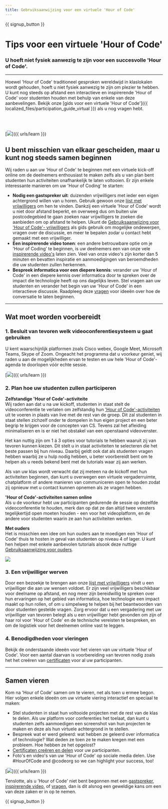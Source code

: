 ```yaml
---
title: Gebruiksaanwijzing voor een virtuele 'Hour of Code'
---
```


{{ signup_button }}

# Tips voor een virtuele 'Hour of Code'

### U hoeft niet fysiek aanwezig te zijn voor een succesvolle 'Hour of Code'.

***

Hoewel 'Hour of Code' traditioneel gesproken wereldwijd in klaslokalen wordt gehouden, hoeft u niet fysiek aanwezig te zijn om plezier te hebben.  U kunt nog steeds op afstand een interactieve en inspirerende 'Hour of Code' voor studenten houden met behulp van enkele van deze aanbevelingen.   Bekijk onze [gids voor een virtuele 'Hour of Code']({{ localized_files/participation_guide_virtual }}) als u nog vragen hebt.

<br><br>

[<img src="/images/fit-600/Marketing/pexels-andrea-piacquadio-3762940.jpg" />]({{ urls/learn }})

## U bent misschien van elkaar gescheiden, maar u kunt nog steeds samen beginnen
Wij raden u aan uw 'Hour of Code' te beginnen met een virtuele kick-off online om de deelnemers enthousiast te maken zelfs als u van plan bent studenten hun activiteiten onafhankelijk te laten voltooien. Er zijn enkele interessante manieren om uw 'Hour of Coding' te starten: 

<ul>
<li><b>Nodig een gastspreker uit</b>: duizenden vrijwilligers met ieder een eigen achtergrond willen van u horen. Gebruik gewoon onze <a href="https://code.org/volunteer/local">lijst met vrijwilligers</a> om hen te vinden. Dankzij een virtuele 'Hour of Code' wordt u niet door afstand beperkt, en overweeg dus om buiten uiw postcodegebied te gaan zoeken naar vrijwilligers te zoeken die aanbieden om op afstand te helpen.   Ukunt de <a href="http://hourofcode.com/us/how-to/volunteers">Gebruiksaanwijzing voor 'Hour of Code'- vrijwilligers</a> als gids gebruik om mogelijke ondewerpen, vragen over de discussie, en meer te bepalen zodar u contact hebt gemaakt met een vrijwilliger.</li> 
<li><b>Een inspirerende video tonen</b>: een andere betrouwbare optie om je 'Hour of Coding' te beginnen, is uw deelnemers een van onze vele <a href="http://hourofcode.com/us/promote/resources#videos">inspirerende video's</a> laten zien. Veel van onze video's zijn korter dan 5 minuten en bevatten inspiratie en aanmoedigingen van beroemdheden die uw studenten zullen herkennen.</li> 
<li><b>Bespreek informatica voor een diepere kennis</b>: verander uw 'Hour of Code' in een diepere kennis over informatica door te spreken over de impact die technologie heeft op ons dagelijks leven. Stel vragen aan uw studenten en verander het begin van uw 'Hour of Code' in een interactieve discussie. Raadpleeg deze <a href="https://code.org/csforgood#prompts">vragen</a> voor ideeën over hoe de conversatie te laten beginnen.</li>
</ul>

---

## Wat moet worden voorbereidt

### 1. Besluit van tevoren welk videoconferentiesysteem u gaat gebruiken
U kent waarschijnlijk platformen zoals Cisco webex, Google Meet, Microsoft Teams, Skype of Zoom. Ongeacht het programma dat u voorkeur geniet, wij raden u aan de mogelijkheden ervan te testen en uw hele 'Hour of Code'-agenda te doorlopen vóór echte sessie.

[<img src="/images/fit-600/Marketing/photo-of-boy-video-calling-with-a-woman-4145197.jpg" />]({{ urls/learn }})

### 2. Plan hoe uw studenten zullen participeren
**Zelfstandige 'Hour of Code'-activiteite**<br> Wij raden aan dat u na uw kickoff, studenten in staat stelt de videoconferentie te verlaten om zelfstandig hun <a href="https://hourofcode.com/us/learn">'Hour of Code'-activiteiten</a> uit te voeren in plaats van live met de rest van de groep.   Dit zal studenten in staat stellen zichzelf onder te dompelen in hun eigen project en een beter begrip te krijgen voor de concepten van CS. Tevens zal het afleiding minimaliseren en is er niet het obstakel van een openstaand videovenster.

Het kan nuttig zijn om 1 á 3 opties voor tutorials te hebben waaruit zij van tevoren kunnen kiezen. Dit stelt u in staat activiteiten te selecteren die het beste passen bij hun niveau. Daarbij geldt ook dat als studenten vragen hebben waarbij ze u hulp nodig hebben, u beter voorbereidt bent om te helpen als u reeds bekend bent met de tutorials waar zij aan werken.

Als van uw klas wordt verwacht dat zij meteen na de kickoff met hun activiteiten beginnen, dan kunt u overwegen een virtuele vergaderruimte, chatplatform of andere manieren van communiceren open te houden zodat zij opnieuw met u contact kunnen opnemen als ze vragen hebben.

**'Hour of Code'-activiteiten samen online**<br> Als u de voorkeur hebt uw participanten gedurende de sessie op dezelfde videoconferentie te houden, merk dan op dat ze dan altijd twee vensters tegelijkertijd open moeten houden - een voor het videoplatform, en de andere voor studenten waarin ze aan hun activiteiten werken.

**Met ouders**<br> Het is misschien een idee om hun ouders aan te moedigen een 'Hour of Code' thuis te hosten in geval van studenten op niveau 4 of lager.  U kunt hen helpen met enkele aanbevolen tutorials alsook deze nuttige <a href="https://hourofcode.com/us/how-to/parents">Gebruiksaanwijzing voor ouders</a>.

[<img src="/images/fit-600/Marketing//happy-father-and-child-browsing-laptop-in-bedroom-4545778.jpg" />](https://hourofcode.com/us/how-to/parents)

### 3. Een vrijwilliger werven
Door een bezoekje te brengen aan onze <a href="https://code.org/volunteer/local">lijst met vrijwilligers</a> vindt u een vrijwilliger die aan uw wensen voldoet. Er zijn veel vrijwilligers beschikbaar voor deelname op afstand, en nog meer zijn bereidwillig te spreken over hun ervaringen op het gebied van informatica, hoe technologie een impact maakt op hun rollen, of om u simpelweg te helpen bij het beantwoorden van door studenten gestelde vragen. Zorg ervoor dat u een vergadering met uw vrijwilliger van tevoren belegt als u een vrijwilliger hebt gevonden om zijn of haar rol voor 'Hour of Code'  en de technische vereisten te bespreken, en om de logistiek voor het deelnemen online vast te leggen.

### 4. Benodigdheden voor vieringen
Bekijk de onderstaande ideeën voor het vieren van uw virtuele 'Hour of Code'. Voor een aantal daarvan is voorbereiding van tevoren nodig zoals het het creëren van <a href="https://code.org/certificates">certificaten</a> voor al uw participanten.

---

## Samen vieren

Kom na 'Hour of Code' samen om te vieren, net als toen u ermee begon. Hier volgen enkele ideeën om uw virtuele viering interactief en speciaal te maken:

- Stel studenten in staat hun voltooide projecten met de rest van de klas te delen. Als uw platform voor conferenties het toelaat, dan kunt u studenten zelfs aanmoedigen een screenshot van hun projecten te maken en deze als hun virtuele achtergrond in te stellen.
- Bespreek wat er werd geleerd: wat hebben ze geleerd over informatica of technologie? Wat deden ze toen ze te maken kregen met een probleem. Hoe hebben ze het opgelost?
- <a href="https://code.org/certificates">Certificaten creëren en delen</a> voor uw participanten.
- Foto's en video's van uw 'Hour of Code' op sociale media delen. Use #HourOfCode and @codeorg so we can highlight your success, too!

[<img src="/images/fit-600/Marketing/g8TUlHzF.jpeg" />]({{ urls/learn }})

Tenslotte, als u 'Hour of Code' niet bent begonnen met een <a href="https://code.org/volunteer/local">gastspreker</a>, <a href="https://hourofcode.com/us/promote/resources#">inspirerende video</a>, of <a href="https://code.org/csforgood#prompts">vragen</a>, dan is dit alsnog een geweldige kans om een van deze zaken er in op te nemen.

{{ signup_button }}
